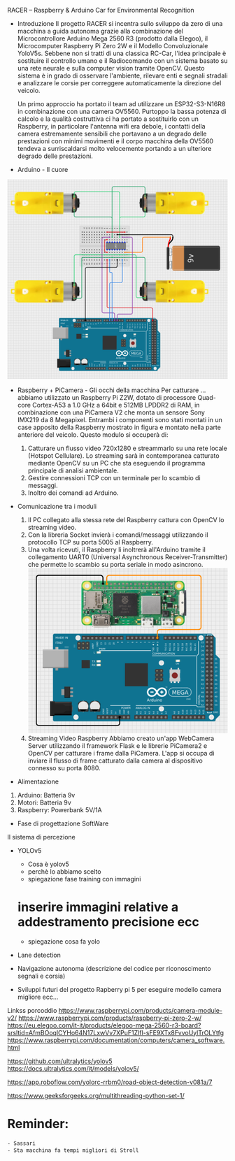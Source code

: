 RACER – Raspberry & Arduino Car for Environmental Recognition

- Introduzione
    Il progetto RACER si incentra sullo sviluppo da zero di una macchina a guida autonoma grazie alla combinazione del Microcontrollore Arduino Mega 2560 R3 (prodotto dalla Elegoo), il Microcomputer Raspberry Pi Zero 2W e il Modello Convoluzionale YoloV5s. 
    Sebbene non si tratti di una classica RC-Car, l'idea principale è sostituire il controllo umano e il Radiocomando con un sistema basato su una rete neurale e sulla computer vision tramite OpenCV. Questo sistema è in grado di osservare l'ambiente, rilevare enti e segnali stradali e analizzare le corsie per correggere automaticamente la direzione del veicolo.

    Un primo approccio ha portato il team ad utilizzare un ESP32-S3-N16R8 in combinazione con una camera OV5560. Purtoppo la bassa potenza di calcolo e la qualità costruttiva ci ha portato a sostituirlo con un Raspberry, in particolare l'antenna wifi era debole, i contatti della camera estremamente sensibili che portavano a un degrado delle prestazioni con minimi movimenti e il corpo macchina della OV5560 tendeva a surriscaldarsi molto velocemente portando a un ulteriore degrado delle prestazioni.

- Arduino - Il cuore
        

![Schema completo Arduino](Schema_Motori_Arduino.png)

- Raspberry + PiCamera - Gli occhi della macchina
    Per catturare ... abbiamo utilizzato un Raspberry Pi Z2W, dotato di processore Quad-core Cortex-A53 a 1.0 GHz a 64bit e 512MB LPDDR2 di RAM, in combinazione con una PiCamera V2 che monta un sensore Sony IMX219 da 8 Megapixel. Entrambi i componenti sono stati montati in un case apposito della Raspberry mostrato in figura e montato nella parte anteriore del veicolo.
    Questo modulo si occuperà di:
     1. Catturare un flusso video 720x1280 e streammarlo su una rete locale (Hotspot Cellulare). Lo streaming sarà in contemporanea catturato mediante OpenCV su un PC che sta eseguendo il programma principale di analisi ambientale. 
     2. Gestire connessioni TCP con un terminale per lo scambio di messaggi.
     3. Inoltro dei comandi ad Arduino.

- Comunicazione tra i moduli
   1. Il PC collegato alla stessa rete del Raspberry cattura con OpenCV lo streaming video. 
   2. Con la libreria Socket invierà i comandi/messaggi utilizzando il protocollo TCP su porta 5005 al Raspberry.
   3. Una volta ricevuti, il Raspberry li inoltrerà all'Arduino tramite il collegamento UART0 (Universal Asynchronous Receiver-Transmitter) che permette lo scambio su porta seriale in modo asincrono. 
![Collegamento UART0](uart0.png)
   4. Streaming Video Raspberry
    Abbiamo creato un'app WebCamera Server utilizzando il framework Flask e le librerie PiCamera2 e OpenCV per catturare i frame dalla PiCamera. L'app si occupa di inviare il flusso di frame catturato dalla camera al dispositivo connesso su porta 8080.

- Alimentazione
 1. Arduino: Batteria 9v
 2. Motori: Batteria 9v
 3. Raspberry: Powerbank 5V/1A


- Fase di progettazione SoftWare

Il sistema di percezione
- YOLOv5 
    - Cosa è yolov5
    - perchè lo abbiamo scelto
    - spiegazione fase training con immagini
    # inserire immagini relative a addestramento precisione ecc
    - spiegazione cosa fa yolo 

- Lane detection


- Navigazione autonoma (descrizione del codice per riconoscimento segnali e corsia)

- Sviluppi futuri del progetto
  Rapberry pi 5 per eseguire modello
  camera migliore
  ecc...

Linkss porcoddio
https://www.raspberrypi.com/products/camera-module-v2/
https://www.raspberrypi.com/products/raspberry-pi-zero-2-w/
https://eu.elegoo.com/it-it/products/elegoo-mega-2560-r3-board?srsltid=AfmBOoqlCYHo64N17LxwVv7XPuF1ZlfI-sFE9XTx8FvvoUylTrOLYtfg
https://www.raspberrypi.com/documentation/computers/camera_software.html

https://github.com/ultralytics/yolov5
https://docs.ultralytics.com/it/models/yolov5/

https://app.roboflow.com/yolorc-rrbm0/road-object-detection-v081a/7

https://www.geeksforgeeks.org/multithreading-python-set-1/

# Reminder:

    - Sassari
    - Sta macchina fa tempi migliori di Stroll
